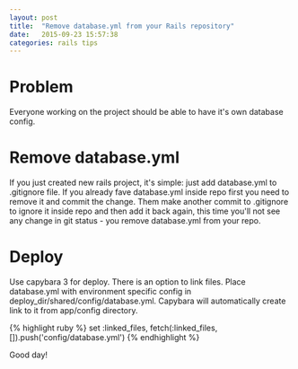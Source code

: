 ```yaml
---
layout: post
title:  "Remove database.yml from your Rails repository"
date:   2015-09-23 15:57:38
categories: rails tips
---
```


# Problem
Everyone working on the project should be able to have it's own database config.

# Remove database.yml
If you just created new rails project, it's simple: just add database.yml to .gitignore file. If you already fave database.yml inside repo first you need to remove it and commit the change. Them make another commit to .gitignore to ignore it inside repo and then add it back again, this time you'll not see any change in git status - you remove database.yml from your repo.

# Deploy
Use capybara 3 for deploy. There is an option to link files. Place database.yml with environment specific config in deploy_dir/shared/config/database.yml. Capybara will automatically create link to it from app/config directory.

{% highlight ruby %}
set :linked_files, fetch(:linked_files, []).push('config/database.yml')
{% endhighlight %}

Good day!